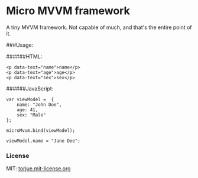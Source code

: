 Micro MVVM framework
======

A tiny MVVM framework. Not capable of much, and that's the entire point of it.

###Usage:

######HTML:

	<p data-text="name">name</p>
	<p data-text="age">age</p>
	<p data-text="sex">sex</p>

######JavaScript:

	var viewModel =	 {
		name: "John Doe",
		age: 41,
		sex: "Male"
	};

	microMvvm.bind(viewModel);
	
	viewModel.name = "Jane Doe";
    		
### License
MIT: [torjue.mit-license.org](http://torjue.mit-license.org)